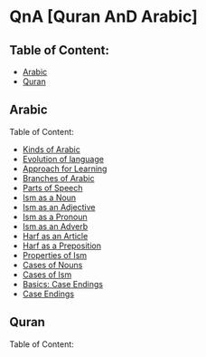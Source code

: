 # QnA [Quran AnD Arabic]

## Table of Content:
- [Arabic](#arabic)
- [Quran](#quran)

## Arabic
Table of Content:
- [Kinds of Arabic](https://github.com/mdfnam/QnA/blob/main/Kinds%20of%20Arabic.md)
- [Evolution of language](https://github.com/mdfnam/QnA/blob/main/Evolution%20of%20language.md)
- [Approach for Learning](https://github.com/mdfnam/QnA/blob/main/Approach%20for%20Learning.md)
- [Branches of Arabic](https://github.com/mdfnam/QnA/blob/main/Branches%20of%20Arabic.md)
- [Parts of Speech](https://github.com/mdfnam/QnA/blob/main/Parts%20of%20Speech.md)
- [Ism as a Noun](https://github.com/mdfnam/QnA/blob/main/Ism%20as%20a%20Noun.md)
- [Ism as an Adjective](https://github.com/mdfnam/QnA/blob/main/Ism%20as%20an%20Adjective.md)
- [Ism as a Pronoun](https://github.com/mdfnam/QnA/blob/main/Ism%20as%20a%20Pronoun.md)
- [Ism as an Adverb](https://github.com/mdfnam/QnA/blob/main/Ism%20as%20an%20Adverb.md)
- [Harf as an Article](https://github.com/mdfnam/QnA/blob/main/Harf%20as%20an%20Article.md)
- [Harf as a Preposition](https://github.com/mdfnam/QnA/blob/main/Harf%20as%20a%20Preposition.md)<!--
 [Ism as an Interjection](https://github.com/mdfnam/QnA/blob/main/Ism%20as%20an%20Interjection.md)
 [Fi'l as a Verb](https://github.com/mdfnam/QnA/blob/main/Fi'l%20as%20a%20Verb.md)
 [Harf as a Conjunction](https://github.com/mdfnam/QnA/blob/main/Harf%20as%20a%20Conjunction.md)-->
- [Properties of Ism](https://github.com/mdfnam/QnA/blob/main/Properties%20of%20Ism.md)
- [Cases of Nouns](https://github.com/mdfnam/QnA/blob/main/Cases%20of%20Nouns.md)
- [Cases of Ism](https://github.com/mdfnam/QnA/blob/main/Cases%20of%20Ism.md)
- [Basics: Case Endings](https://github.com/mdfnam/QnA/blob/main/Basics%3A%20Case%20Endings.md)
- [Case Endings](https://github.com/mdfnam/QnA/blob/main/Case%20Endings.md)




## Quran
Table of Content:

